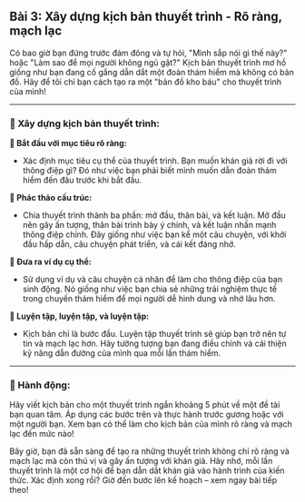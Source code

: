 ## Bài 3: Xây dựng kịch bản thuyết trình - Rõ ràng, mạch lạc

Có bao giờ bạn đứng trước đám đông và tự hỏi, "Mình sắp nói gì thế này?" hoặc "Làm sao để mọi người không ngủ gật?" Kịch bản thuyết trình mơ hồ giống như bạn đang cố gắng dẫn dắt một đoàn thám hiểm mà không có bản đồ. Hãy để tôi chỉ bạn cách tạo ra một "bản đồ kho báu" cho thuyết trình của mình!

---

### 📌 Xây dựng kịch bản thuyết trình:

**🔹 Bắt đầu với mục tiêu rõ ràng:**
- Xác định mục tiêu cụ thể của thuyết trình. Bạn muốn khán giả rời đi với thông điệp gì? Đó như việc bạn phải biết mình muốn dẫn đoàn thám hiểm đến đâu trước khi bắt đầu.

**🔹 Phác thảo cấu trúc:**
- Chia thuyết trình thành ba phần: mở đầu, thân bài, và kết luận. Mở đầu nên gây ấn tượng, thân bài trình bày ý chính, và kết luận nhấn mạnh thông điệp chính. Đây giống như việc bạn kể một câu chuyện, với khởi đầu hấp dẫn, câu chuyện phát triển, và cái kết đáng nhớ.

**🔹 Đưa ra ví dụ cụ thể:**
- Sử dụng ví dụ và câu chuyện cá nhân để làm cho thông điệp của bạn sinh động. Nó giống như việc bạn chia sẻ những trải nghiệm thực tế trong chuyến thám hiểm để mọi người dễ hình dung và nhớ lâu hơn.

**🔹 Luyện tập, luyện tập, và luyện tập:**
- Kịch bản chỉ là bước đầu. Luyện tập thuyết trình sẽ giúp bạn trở nên tự tin và mạch lạc hơn. Hãy tưởng tượng bạn đang điều chỉnh và cải thiện kỹ năng dẫn đường của mình qua mỗi lần thám hiểm.

---

### 🚀 Hành động:

Hãy viết kịch bản cho một thuyết trình ngắn khoảng 5 phút về một đề tài bạn quan tâm. Áp dụng các bước trên và thực hành trước gương hoặc với một người bạn. Xem bạn có thể làm cho kịch bản của mình rõ ràng và mạch lạc đến mức nào!

Bây giờ, bạn đã sẵn sàng để tạo ra những thuyết trình không chỉ rõ ràng và mạch lạc mà còn thú vị và gây ấn tượng với khán giả. Hãy nhớ, mỗi lần thuyết trình là một cơ hội để bạn dẫn dắt khán giả vào hành trình của kiến thức. Xác định xong rồi? Giờ đến bước lên kế hoạch – xem ngay bài tiếp theo!